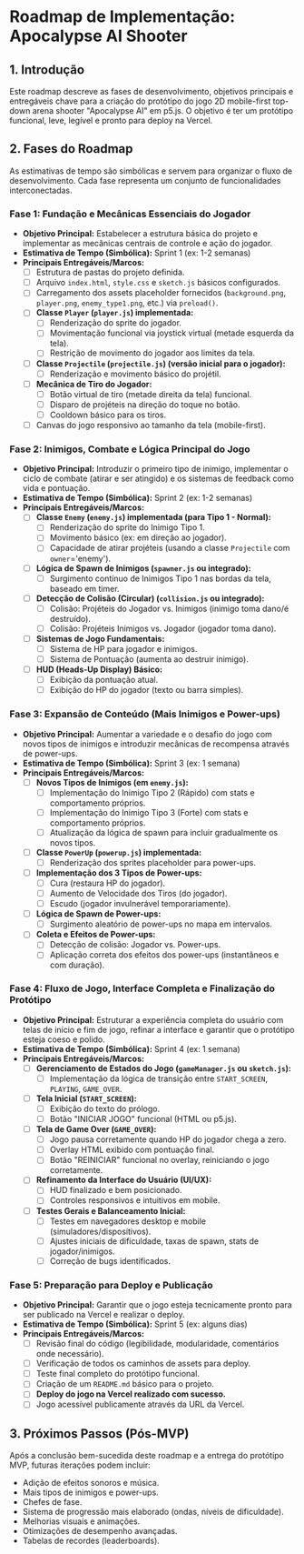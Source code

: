 # Roadmap de Implementação: Apocalypse AI Shooter

## 1. Introdução

Este roadmap descreve as fases de desenvolvimento, objetivos principais e entregáveis chave para a criação do protótipo do jogo 2D mobile-first top-down arena shooter "Apocalypse AI" em p5.js. O objetivo é ter um protótipo funcional, leve, legível e pronto para deploy na Vercel.

## 2. Fases do Roadmap

As estimativas de tempo são simbólicas e servem para organizar o fluxo de desenvolvimento. Cada fase representa um conjunto de funcionalidades interconectadas.

### Fase 1: Fundação e Mecânicas Essenciais do Jogador
*   **Objetivo Principal:** Estabelecer a estrutura básica do projeto e implementar as mecânicas centrais de controle e ação do jogador.
*   **Estimativa de Tempo (Simbólica):** Sprint 1 (ex: 1-2 semanas)
*   **Principais Entregáveis/Marcos:**
    *   [ ] Estrutura de pastas do projeto definida.
    *   [ ] Arquivo `index.html`, `style.css` e `sketch.js` básicos configurados.
    *   [ ] Carregamento dos assets placeholder fornecidos (`background.png`, `player.png`, `enemy_type1.png`, etc.) via `preload()`.
    *   [ ] **Classe `Player` (`player.js`) implementada:**
        *   [ ] Renderização do sprite do jogador.
        *   [ ] Movimentação funcional via joystick virtual (metade esquerda da tela).
        *   [ ] Restrição de movimento do jogador aos limites da tela.
    *   [ ] **Classe `Projectile` (`projectile.js`) (versão inicial para o jogador):**
        *   [ ] Renderização e movimento básico do projétil.
    *   [ ] **Mecânica de Tiro do Jogador:**
        *   [ ] Botão virtual de tiro (metade direita da tela) funcional.
        *   [ ] Disparo de projéteis na direção do toque no botão.
        *   [ ] Cooldown básico para os tiros.
    *   [ ] Canvas do jogo responsivo ao tamanho da tela (mobile-first).

### Fase 2: Inimigos, Combate e Lógica Principal do Jogo
*   **Objetivo Principal:** Introduzir o primeiro tipo de inimigo, implementar o ciclo de combate (atirar e ser atingido) e os sistemas de feedback como vida e pontuação.
*   **Estimativa de Tempo (Simbólica):** Sprint 2 (ex: 1-2 semanas)
*   **Principais Entregáveis/Marcos:**
    *   [ ] **Classe `Enemy` (`enemy.js`) implementada (para Tipo 1 - Normal):**
        *   [ ] Renderização do sprite do Inimigo Tipo 1.
        *   [ ] Movimento básico (ex: em direção ao jogador).
        *   [ ] Capacidade de atirar projéteis (usando a classe `Projectile` com `owner`='enemy').
    *   [ ] **Lógica de Spawn de Inimigos (`spawner.js` ou integrado):**
        *   [ ] Surgimento contínuo de Inimigos Tipo 1 nas bordas da tela, baseado em timer.
    *   [ ] **Detecção de Colisão (Circular) (`collision.js` ou integrado):**
        *   [ ] Colisão: Projéteis do Jogador vs. Inimigos (inimigo toma dano/é destruído).
        *   [ ] Colisão: Projéteis Inimigos vs. Jogador (jogador toma dano).
    *   [ ] **Sistemas de Jogo Fundamentais:**
        *   [ ] Sistema de HP para jogador e inimigos.
        *   [ ] Sistema de Pontuação (aumenta ao destruir inimigo).
    *   [ ] **HUD (Heads-Up Display) Básico:**
        *   [ ] Exibição da pontuação atual.
        *   [ ] Exibição do HP do jogador (texto ou barra simples).

### Fase 3: Expansão de Conteúdo (Mais Inimigos e Power-ups)
*   **Objetivo Principal:** Aumentar a variedade e o desafio do jogo com novos tipos de inimigos e introduzir mecânicas de recompensa através de power-ups.
*   **Estimativa de Tempo (Simbólica):** Sprint 3 (ex: 1 semana)
*   **Principais Entregáveis/Marcos:**
    *   [ ] **Novos Tipos de Inimigos (em `enemy.js`):**
        *   [ ] Implementação do Inimigo Tipo 2 (Rápido) com stats e comportamento próprios.
        *   [ ] Implementação do Inimigo Tipo 3 (Forte) com stats e comportamento próprios.
        *   [ ] Atualização da lógica de spawn para incluir gradualmente os novos tipos.
    *   [ ] **Classe `PowerUp` (`powerup.js`) implementada:**
        *   [ ] Renderização dos sprites placeholder para power-ups.
    *   [ ] **Implementação dos 3 Tipos de Power-ups:**
        *   [ ] Cura (restaura HP do jogador).
        *   [ ] Aumento de Velocidade dos Tiros (do jogador).
        *   [ ] Escudo (jogador invulnerável temporariamente).
    *   [ ] **Lógica de Spawn de Power-ups:**
        *   [ ] Surgimento aleatório de power-ups no mapa em intervalos.
    *   [ ] **Coleta e Efeitos de Power-ups:**
        *   [ ] Detecção de colisão: Jogador vs. Power-ups.
        *   [ ] Aplicação correta dos efeitos dos power-ups (instantâneos e com duração).

### Fase 4: Fluxo de Jogo, Interface Completa e Finalização do Protótipo
*   **Objetivo Principal:** Estruturar a experiência completa do usuário com telas de início e fim de jogo, refinar a interface e garantir que o protótipo esteja coeso e polido.
*   **Estimativa de Tempo (Simbólica):** Sprint 4 (ex: 1 semana)
*   **Principais Entregáveis/Marcos:**
    *   [ ] **Gerenciamento de Estados do Jogo (`gameManager.js` ou `sketch.js`):**
        *   [ ] Implementação da lógica de transição entre `START_SCREEN`, `PLAYING`, `GAME_OVER`.
    *   [ ] **Tela Inicial (`START_SCREEN`):**
        *   [ ] Exibição do texto do prólogo.
        *   [ ] Botão "INICIAR JOGO" funcional (HTML ou p5.js).
    *   [ ] **Tela de Game Over (`GAME_OVER`):**
        *   [ ] Jogo pausa corretamente quando HP do jogador chega a zero.
        *   [ ] Overlay HTML exibido com pontuação final.
        *   [ ] Botão "REINICIAR" funcional no overlay, reiniciando o jogo corretamente.
    *   [ ] **Refinamento da Interface do Usuário (UI/UX):**
        *   [ ] HUD finalizado e bem posicionado.
        *   [ ] Controles responsivos e intuitivos em mobile.
    *   [ ] **Testes Gerais e Balanceamento Inicial:**
        *   [ ] Testes em navegadores desktop e mobile (simuladores/dispositivos).
        *   [ ] Ajustes iniciais de dificuldade, taxas de spawn, stats de jogador/inimigos.
        *   [ ] Correção de bugs identificados.

### Fase 5: Preparação para Deploy e Publicação
*   **Objetivo Principal:** Garantir que o jogo esteja tecnicamente pronto para ser publicado na Vercel e realizar o deploy.
*   **Estimativa de Tempo (Simbólica):** Sprint 5 (ex: alguns dias)
*   **Principais Entregáveis/Marcos:**
    *   [ ] Revisão final do código (legibilidade, modularidade, comentários onde necessário).
    *   [ ] Verificação de todos os caminhos de assets para deploy.
    *   [ ] Teste final completo do protótipo funcional.
    *   [ ] Criação de um `README.md` básico para o projeto.
    *   [ ] **Deploy do jogo na Vercel realizado com sucesso.**
    *   [ ] Jogo acessível publicamente através da URL da Vercel.

## 3. Próximos Passos (Pós-MVP)

Após a conclusão bem-sucedida deste roadmap e a entrega do protótipo MVP, futuras iterações podem incluir:
*   Adição de efeitos sonoros e música.
*   Mais tipos de inimigos e power-ups.
*   Chefes de fase.
*   Sistema de progressão mais elaborado (ondas, níveis de dificuldade).
*   Melhorias visuais e animações.
*   Otimizações de desempenho avançadas.
*   Tabelas de recordes (leaderboards). 
